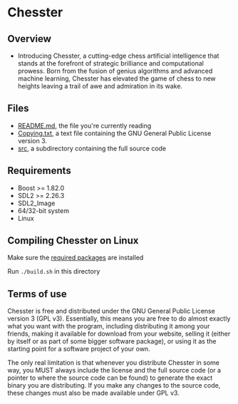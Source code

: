 # Chesster
## Overview
- Introducing Chesster, a cutting-edge chess artificial intelligence that stands at the forefront of strategic brilliance and computational prowess. Born from the fusion of genius algorithms and advanced machine learning, Chesster has elevated the game of chess to new heights leaving a trail of awe and admiration in its wake.
## Files
- [README.md](#files), the file you're currently reading
- [Copying.txt](Copying.txt), a text file containing the GNU General Public License version 3.
- [src](src), a subdirectory containing the full source code 
## Requirements
- Boost >= 1.82.0
- SDL2 >= 2.26.3
- SDL2_Image
- 64/32-bit system
- Linux
## Compiling Chesster on Linux
Make sure the [required packages](#requirements) are installed

Run `./build.sh` in this directory

## Terms of use
Chesster is free and distributed under the GNU General Public License version 3 (GPL v3). Essentially, this means you are free to do almost exactly what you want with the program, including distributing it among your friends, making it available for download from your website, selling it (either by itself or as part of some bigger software package), or using it as the starting point for a software project of your own.

The only real limitation is that whenever you distribute Chesster in some way, you MUST always include the license and the full source code (or a pointer to where the source code can be found) to generate the exact binary you are distributing. If you make any changes to the source code, these changes must also be made available under GPL v3.

